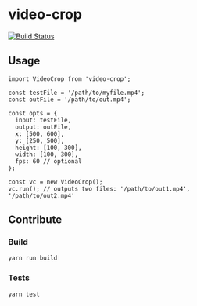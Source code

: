 # video-crop

[![Build Status](https://travis-ci.org/volumenetwork/video-crop.svg?branch=master)](https://travis-ci.org/volumenetwork/video-crop)

## Usage

```$xslt
import VideoCrop from 'video-crop';

const testFile = '/path/to/myfile.mp4';
const outFile = '/path/to/out.mp4';

const opts = {
  input: testFile,
  output: outFile,
  x: [500, 600],
  y: [250, 500],
  height: [100, 300],
  width: [100, 300],
  fps: 60 // optional 
};

const vc = new VideoCrop();
vc.run(); // outputs two files: '/path/to/out1.mp4', '/path/to/out2.mp4'
```

## Contribute

### Build

`yarn run build`

### Tests

`yarn test`